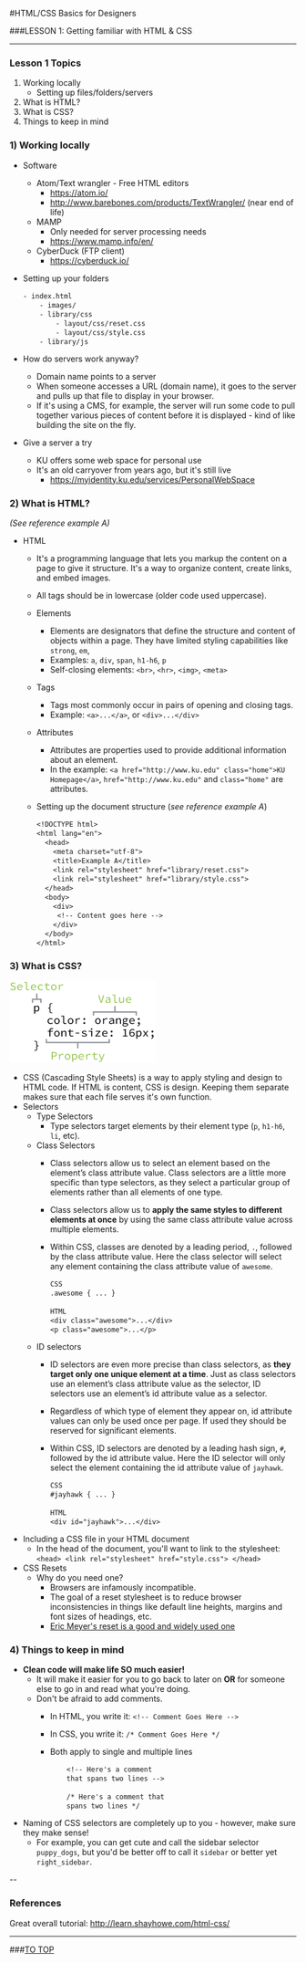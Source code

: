 <a name="top"></a>

#HTML/CSS Basics for Designers

<a name="lesson1"></a>
###LESSON 1: Getting familiar with HTML & CSS

--------

### Lesson 1 Topics

1. Working locally
	- Setting up files/folders/servers
2. What is HTML?
3. What is CSS?
4. Things to keep in mind

### 1) Working locally

- Software
	- Atom/Text wrangler - Free HTML editors
		- <https://atom.io/>
		- <http://www.barebones.com/products/TextWrangler/> (near end of life)
	- MAMP
		- Only needed for server processing needs
		- <https://www.mamp.info/en/>
	- CyberDuck (FTP client)
		- <https://cyberduck.io/>
- Setting up your folders

	```
	- index.html
		- images/
		- library/css
			- layout/css/reset.css
			- layout/css/style.css
		- library/js
	```
- How do servers work anyway?
	- Domain name points to a server
	- When someone accesses a URL (domain name), it goes to the server and pulls up that file to display in your browser.
	- If it's using a CMS, for example, the server will run some code to pull together various pieces of content before it is displayed - kind of like building the site on the fly.

- Give a server a try
	- KU offers some web space for personal use
	- It's an old carryover from years ago, but it's still live
		- <https://myidentity.ku.edu/services/PersonalWebSpace>


### 2) What is HTML?
*(See reference example A)*

- HTML
	- It's a programming language that lets you markup the content on a page to give it structure. It's a way to organize content, create links, and embed images.
	- All tags should be in lowercase (older code used uppercase).
	- Elements
		- Elements are designators that define the structure and content of objects within a page. They have limited styling capabilities like `strong`, `em`, 
		- Examples: `a`, `div`, `span`, `h1-h6`, `p`
		- Self-closing elements: `<br>`, `<hr>`, `<img>`, `<meta>`
	- Tags
		- Tags most commonly occur in pairs of opening and closing tags.
		- Example: `<a>...</a>`, or `<div>...</div>`
	- Attributes
		- Attributes are properties used to provide additional information about an element.
		- In the example: `<a href="http://www.ku.edu" class="home">KU Homepage</a>`, `href="http://www.ku.edu"` and `class="home"` are attributes.
	- Setting up the document structure (*see reference example A*)
	
 		```
		<!DOCTYPE html>
		<html lang="en">
		  <head>
		    <meta charset="utf-8">
		    <title>Example A</title>
		    <link rel="stylesheet" href="library/reset.css">
		    <link rel="stylesheet" href="library/style.css">
		  </head>
		  <body>
		  	<div>
		   	 <!-- Content goes here -->
		   	</div>
		  </body>
		</html>
		```
	

### 3) What is CSS?

![CSS Syntax Outline](images/css-syntax-outline.png)

- CSS (Cascading Style Sheets) is a way to apply styling and design to HTML code. If HTML is content, CSS is design. Keeping them separate makes sure that each file serves it's own function.
- Selectors
	- Type Selectors
		- Type selectors target elements by their element type (`p`, `h1-h6`, `li`, etc).
	- Class Selectors
		- 	Class selectors allow us to select an element based on the element’s class attribute value. Class selectors are a little more specific than type selectors, as they select a particular group of elements rather than all elements of one type.

		-	Class selectors allow us to **apply the same styles to different elements at once** by using the same class attribute value across multiple elements.

		-	Within CSS, classes are denoted by a leading period, `.`, followed by the class attribute value. Here the class selector will select any element containing the class attribute value of `awesome`.
			
			```
			CSS
			.awesome { ... }
			      
			HTML
			<div class="awesome">...</div>
			<p class="awesome">...</p>
			```
	- ID selectors
		- 	ID selectors are even more precise than class selectors, as **they target only one unique element at a time**. Just as class selectors use an element’s class attribute value as the selector, ID selectors use an element’s id attribute value as a selector.

		-	Regardless of which type of element they appear on, id attribute values can only be used once per page. If used they should be reserved for significant elements.

		-	Within CSS, ID selectors are denoted by a leading hash sign, `#`, followed by the id attribute value. Here the ID selector will only select the element containing the id attribute value of `jayhawk`.
			
			```
			CSS
			#jayhawk { ... }
			              
			HTML
			<div id="jayhawk">...</div>
			```
- Including a CSS file in your HTML document
	- In the head of the document, you'll want to link to the stylesheet:
			```
			<head>
			  <link rel="stylesheet" href="style.css">
			</head>
			```
- CSS Resets
	- Why do you need one?
		- Browsers are infamously incompatible.
		- The goal of a reset stylesheet is to reduce browser inconsistencies in things like default line heights, margins and font sizes of headings, etc.
		- [Eric Meyer's reset is a good and widely used one](http://meyerweb.com/eric/tools/css/reset/)

### 4) Things to keep in mind
- **Clean code will make life SO much easier!**
	- It will make it easier for you to go back to later on **OR** for someone else to go in and read what you're doing.
	- Don't be afraid to add comments.
		- In HTML, you write it: `<!-- Comment Goes Here -->`
		- In CSS, you write it: `/* Comment Goes Here */`
		- Both apply to single and multiple lines
		
			```
				<!-- Here's a comment
				that spans two lines -->
				
				/* Here's a comment that
				spans two lines */
			```
- Naming of CSS selectors are completely up to you - however, make sure they make sense!
	- For example, you can get cute and call the sidebar selector `puppy_dogs`, but you'd be better off to call it `sidebar` or better yet `right_sidebar`.


--
### References
Great overall tutorial:
<http://learn.shayhowe.com/html-css/>

--------

###<a href="#top">TO TOP</a>